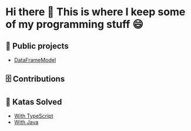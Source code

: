 # Hi there 👋 This is where I keep some of my programming stuff 😄

## 🔨 Public projects
* [DataFrameModel](https://github.com/Marius9595/DataFrameModel)
## 🗄️ Contributions
## 🥋 Katas Solved
- [With TypeScript](https://github.com/Marius9595/katas-typescript)
- [With Java](https://github.com/Marius9595/Marius9595/blob/main/Katas%20with%20Java.md)
<!--
**Marius9595/Marius9595** is a ✨ _special_ ✨ repository because its `README.md` (this file) appears on your GitHub profile.

Here are some ideas to get you started:

- 🔭 I’m currently working on ...
- 🌱 I’m currently learning ...
- 👯 I’m looking to collaborate on ...
- 🤔 I’m looking for help with ...
- 💬 Ask me about ...
- 📫 How to reach me: ...
- 😄 Pronouns: ...
- ⚡ Fun fact: ...
-->
